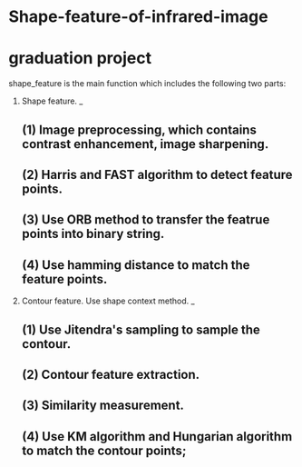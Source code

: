 # Shape-feature-of-infrared-image
graduation project
=
shape_feature is the main function which includes the following two parts:
1. Shape feature. 
_
   ## (1) Image preprocessing, which contains contrast enhancement, image sharpening. 
   ## (2) Harris and FAST algorithm to detect feature points. 
   ## (3) Use ORB method to transfer the featrue points into binary string.
   ## (4) Use hamming distance to match the feature points.
2. Contour feature. Use shape context method.
_
   ## (1) Use Jitendra's sampling to sample the contour.
   ## (2) Contour feature extraction.
   ## (3) Similarity measurement.
   ## (4) Use KM algorithm and Hungarian algorithm to match the contour points;
